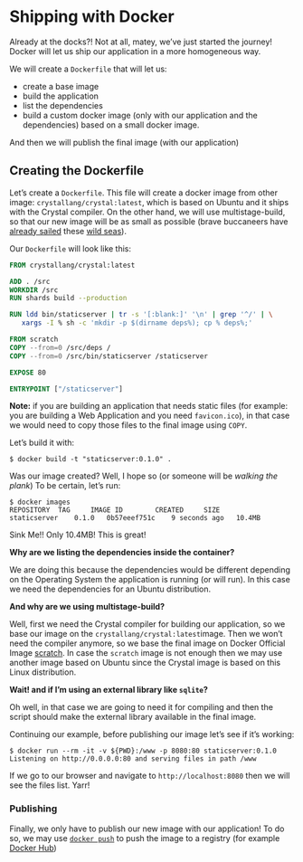 # Shipping with Docker

Already at the docks?! Not at all, matey, we’ve just started the journey! Docker will let us ship our application in a more homogeneous way.

We will create a `Dockerfile` that will let us:
* create a base image
* build the application
* list the dependencies
* build a custom docker image (only with our application and the dependencies) based on a small docker image.

And then we will publish the final image (with our application)

## Creating the Dockerfile

Let’s create a `Dockerfile`. This file will create a docker image from other image: `crystallang/crystal:latest`, which is based on Ubuntu and it ships with the Crystal compiler. On the other hand, we will use multistage-build, so that our new image will be as small as possible (brave buccaneers have [already sailed](https://manas.tech/blog/2017/04/03/shipping-crystal-apps-in-a-small-docker-image/) these [wild seas](https://gist.github.com/bcardiff/85ae47e66ff0df35a78697508fcb49af)).

Our `Dockerfile` will look like this:

```dockerfile
FROM crystallang/crystal:latest

ADD . /src
WORKDIR /src
RUN shards build --production

RUN ldd bin/staticserver | tr -s '[:blank:]' '\n' | grep '^/' | \
   xargs -I % sh -c 'mkdir -p $(dirname deps%); cp % deps%;'

FROM scratch
COPY --from=0 /src/deps /
COPY --from=0 /src/bin/staticserver /staticserver

EXPOSE 80

ENTRYPOINT ["/staticserver"]
```

**Note:** if you are building an application that needs static files (for example: you are building a Web Application and you need `favicon.ico`), in that case we would need to copy those files to the final image using `COPY`.

Let’s build it with:

```shell-session
$ docker build -t "staticserver:0.1.0" .
```

Was our image created? Well, I hope so (or someone will be _walking the plank_)
To be certain, let’s run:

```shell-session
$ docker images
REPOSITORY	TAG		IMAGE ID		CREATED		SIZE
staticserver	0.1.0	0b57eeef751c	9 seconds ago	10.4MB
```

Sink Me!! Only 10.4MB! This is great!

**Why are we listing the dependencies inside the container?**

We are doing this because the dependencies would be different depending on the Operating System the application is running (or will run). In this case we need the dependencies for an Ubuntu distribution.

**And why are we using multistage-build?**

Well, first we need the Crystal compiler for building our application, so we base our image on the `crystallang/crystal:latest`image.
Then we won’t need the compiler anymore, so we base the final image on Docker Official Image [scratch](https://hub.docker.com/_/scratch/). In case the `scratch` image is not enough then we may use another image based on Ubuntu since the Crystal image is based on this Linux distribution.

**Wait! and if I’m using an external library like `sqlite`?**

Oh well, in that case we are going to need it for compiling and then the script should make the external library available in the final image.

Continuing our example, before publishing our image let’s see if it’s working:

```shell-session
$ docker run --rm -it -v ${PWD}:/www -p 8080:80 staticserver:0.1.0
Listening on http://0.0.0.0:80 and serving files in path /www
```

If we go to our browser and navigate to `http://localhost:8080` then we will see the files list. Yarr!

### Publishing

Finally, we only have to publish our new image with our application!
To do so, we may use [`docker push`](https://docs.docker.com/engine/reference/commandline/push/) to push the image to a registry (for example [Docker Hub](https://hub.docker.com/))
